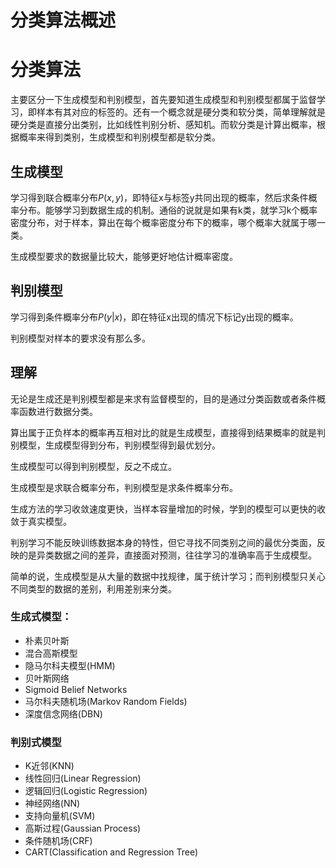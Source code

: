 # 分类算法概述



# 分类算法
主要区分一下生成模型和判别模型，首先要知道生成模型和判别模型都属于监督学习，即样本有其对应的标签的。还有一个概念就是硬分类和软分类，简单理解就是硬分类是直接分出类别，比如线性判别分析、感知机。而软分类是计算出概率，根据概率来得到类别，生成模型和判别模型都是软分类。

## 生成模型

学习得到联合概率分布$P(x,y)$，即特征x与标签y共同出现的概率，然后求条件概率分布。能够学习到数据生成的机制。通俗的说就是如果有k类，就学习k个概率密度分布，对于样本，算出在每个概率密度分布下的概率，哪个概率大就属于哪一类。

生成模型要求的数据量比较大，能够更好地估计概率密度。
## 判别模型

学习得到条件概率分布$P(y|x)$，即在特征x出现的情况下标记y出现的概率。

判别模型对样本的要求没有那么多。

## 理解
无论是生成还是判别模型都是来求有监督模型的，目的是通过分类函数或者条件概率函数进行数据分类。

算出属于正负样本的概率再互相对比的就是生成模型，直接得到结果概率的就是判别模型，生成模型得到分布，判别模型得到最优划分。

生成模型可以得到判别模型，反之不成立。

生成模型是求联合概率分布，判别模型是求条件概率分布。

生成方法的学习收敛速度更快，当样本容量增加的时候，学到的模型可以更快的收敛于真实模型。

判别学习不能反映训练数据本身的特性，但它寻找不同类别之间的最优分类面，反映的是异类数据之间的差异，直接面对预测，往往学习的准确率高于生成模型。

简单的说，生成模型是从大量的数据中找规律，属于统计学习；而判别模型只关心不同类型的数据的差别，利用差别来分类。

### 生成式模型：
- 朴素贝叶斯 
- 混合高斯模型  
- 隐马尔科夫模型(HMM) 
- 贝叶斯网络  
- Sigmoid Belief Networks  
- 马尔科夫随机场(Markov Random Fields)  
- 深度信念网络(DBN)

### 判别式模型
- K近邻(KNN) 
- 线性回归(Linear Regression) 
- 逻辑回归(Logistic Regression) 
- 神经网络(NN) 
- 支持向量机(SVM)
- 高斯过程(Gaussian Process)
- 条件随机场(CRF)
- CART(Classification and Regression Tree)
